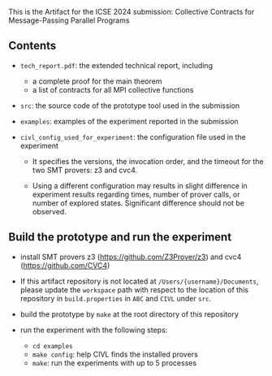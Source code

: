 This is the Artifact for the ICSE 2024 submission: Collective Contracts for Message-Passing Parallel Programs

## Contents
- `tech_report.pdf`: the extended technical report, including
    - a complete proof for the main theorem
    - a list of contracts for all MPI collective functions

- `src`: the source code of the prototype tool used in the submission

- `examples`: examples of the experiment reported in the submission

- `civl_config_used_for_experiment`: the configuration file used in
  the experiment

    - It specifies the versions, the invocation order, and the timeout
      for the two SMT provers: z3 and cvc4.

    - Using a different configuration may results in slight difference
      in experiment results regarding times, number of prover calls,
      or number of explored states.  Significant difference should not
      be observed.


## Build the prototype and run the experiment

- install SMT provers z3 (https://github.com/Z3Prover/z3) and cvc4 (https://github.com/CVC4)

- If this artifact repository is not located at
  `/Users/{username}/Documents`, please update the `workspace` path with
  respect to the location of this repository in `build.properties` in
  `ABC` and `CIVL` under `src`.

- build the prototype by `make` at the root directory of this repository

- run the experiment with the following steps:
    - `cd examples`
    - `make config`: help CIVL finds the installed provers
    - `make`: run the experiments with up to 5 processes
